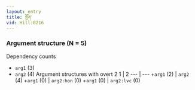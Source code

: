 ```yaml
---
layout: entry
title: གྱོན་
vid: Hill:0216
---
```

### Argument structure (N = 5)
Dependency counts
* `arg1` (3)
* `arg2` (4)
Argument structures with overt 2
1 | 2
--- | ---
+`arg1` (2) | `arg2` (4)
+`arg1` (0) | `arg2:hon` (0)
+`arg1` (0) | `arg2:lvc` (0)
